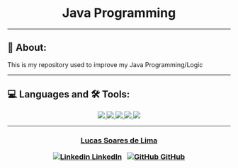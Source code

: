<!-- > <div align="center">
  <a href="https://github.com">
    <img src="images/logo.svg" alt="Logo" width="160" height="80">
  </a> -->

  <h1 align="center">
    Java Programming
  </h1>

</div>

<!--  <h3 align="center">


</h3>  -->

---

## 📝 About:

This is my repository used to improve my Java Programming/Logic 

---

## 💻 Languages and 🛠 Tools:


<p align="center">
   <a href="https://developer.oracle.com/br/java/">
      <img src="https://img.shields.io/badge/Java-ED8B00?style=for-the-badge&logo=java&logoColor=white"/>
   </a>
   <a href="https://git-scm.com/doc/">
      <img src="https://img.shields.io/badge/Git-E34F26?style=for-the-badge&logo=git&logoColor=white"/>
   </a>
   <a href="https://github.com/">
      <img src="https://img.shields.io/badge/GitHub-100000?style=for-the-badge&logo=github&logoColor=white"/>
   </a> 
   <a href="https://spring.io/projects/spring-boot"/>
      <img src="https://img.shields.io/badge/Spring-6DB33F?style=for-the-badge&logo=spring&logoColor=white"/>
    </a>
    <a href="hackerrank.com/">
      <img src="https://img.shields.io/badge/-Hackerrank-2EC866?style=for-the-badge&logo=HackerRank&logoColor=white"
    </a>
</p>

<!-- --- 
## 🚧 Projects in this repository:
<ul>
  <li>
    
  </li>
  <li>
    
  </li>
 </ul>


<h1>🤖 Preview </h1>
<img src=" -->

<!-- ## Como Baixar

```bash

# Instruções

$ Comandos


``` -->

---

<h3 align="center">

  Lucas Soares de Lima
<br/>

  <a align="center">
   
   [![Linkedin](https://i.stack.imgur.com/gVE0j.png) LinkedIn](https://www.linkedin.com/in/lucasoalima/)
&nbsp;
  [![GitHub](https://i.stack.imgur.com/tskMh.png) GitHub](https://github.com/lucasoalima)
  </a>
</h3>
